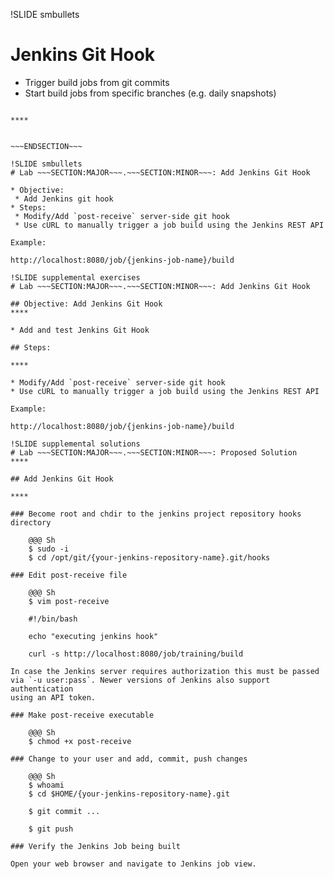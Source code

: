 !SLIDE smbullets
# Jenkins Git Hook

* Trigger build jobs from git commits
* Start build jobs from specific branches (e.g. daily snapshots)


~~~SECTION:handouts~~~

****


~~~ENDSECTION~~~

!SLIDE smbullets
# Lab ~~~SECTION:MAJOR~~~.~~~SECTION:MINOR~~~: Add Jenkins Git Hook

* Objective:
 * Add Jenkins git hook
* Steps:
 * Modify/Add `post-receive` server-side git hook
 * Use cURL to manually trigger a job build using the Jenkins REST API

Example:

http://localhost:8080/job/{jenkins-job-name}/build

!SLIDE supplemental exercises
# Lab ~~~SECTION:MAJOR~~~.~~~SECTION:MINOR~~~: Add Jenkins Git Hook

## Objective: Add Jenkins Git Hook
****

* Add and test Jenkins Git Hook

## Steps:

****

* Modify/Add `post-receive` server-side git hook
* Use cURL to manually trigger a job build using the Jenkins REST API

Example:

http://localhost:8080/job/{jenkins-job-name}/build

!SLIDE supplemental solutions
# Lab ~~~SECTION:MAJOR~~~.~~~SECTION:MINOR~~~: Proposed Solution
****

## Add Jenkins Git Hook

****

### Become root and chdir to the jenkins project repository hooks directory

    @@@ Sh
    $ sudo -i
    $ cd /opt/git/{your-jenkins-repository-name}.git/hooks

### Edit post-receive file

    @@@ Sh
    $ vim post-receive

    #!/bin/bash

    echo "executing jenkins hook"

    curl -s http://localhost:8080/job/training/build

In case the Jenkins server requires authorization this must be passed
via `-u user:pass`. Newer versions of Jenkins also support authentication
using an API token.

### Make post-receive executable

    @@@ Sh
    $ chmod +x post-receive

### Change to your user and add, commit, push changes

    @@@ Sh
    $ whoami
    $ cd $HOME/{your-jenkins-repository-name}.git

    $ git commit ...

    $ git push

### Verify the Jenkins Job being built

Open your web browser and navigate to Jenkins job view.
